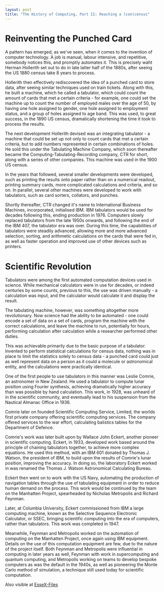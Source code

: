 ```yaml
---
layout: post
title: "The History of Computing, Part II: Reaching a (con)census"
---
```


# Reinventing the Punched Card
A pattern has emerged, as we've seen, when it comes to the invention of computer technology. A job is manual, labour intensive, and repetitive, somebody notices this, and promptly automates it. This is precisely waht Herman Hollerith set out to do in late latter half of the 1880s, after seeing the US 1880 census take 8 years to process.

Hollerith then effectively rediscovered the idea of a punched card to store data, after seeing similar techniques used on train tickets. Along with this, he built a machine, which he called a tabulator, which could count the amount of cards that met a certain criteria - for example, one could set the machine up to count the number of employed males over the age of 50, by having one hole assigned to gender, one hole assigned to employment status, and a group of holes assigned to age band. This was used, to great success, in the 1890 US census, dramatically shortening the time it took to process the results.

The next development Hollerith devised was an integrating tabulator - a machine that could be set up not only to count cards that met a certain criteria, but to add numbers represented in certain combinations of holes. He sold this under the Tabulating Machine Company, which soon thereafter became the Computing-Tabulating-Recording company, CTR for short, along with a series of other companies. This machine was used in the 1900 US census.

In the years that followed, several smaller developments were developed, such as printing the results onto paper rather than on a numerical readout, printing summary cards, more complicated calculations and criteria, and so on. In parallel, several other machines were developed to work with tabulators, such as card sorters, collators, and punches.

Shortly thereafter, CTR changed it's name to International Business Machines, incorporated, initialised IBM. IBM tabulators would be used for decades following this, ending production in 1976. Computers slowly replaced tabulators from the late 1950s onwards, and following the end of the IBM 407, the tabulator era was over. During this time, the capabilities of tabulators were steadily advanced, allowing more and more advanced selection, sorting, and arithmetic calculations on the cards that were fed in, as well as faster operation and improved use of other devices such as printers.

# Scientific Revolution
Tabulators were among the first automated computation devices used in science. While mechanical calculators were in use for decades, or indeed centuries by some counts, previous to this, the use was driven manually - a calculation was input, and the calculator would calculate it and display the result.

The tabulating machine, however, was something altogether more revolutionary. Now science had the ability to be automated - one could encode a set of data on a set of cards, program the machine with the correct calculations, and leave the machine to run, potentially for hours, performing calculation after calculation while a researcher performed other duties.

This was achievable primarily due to the basic purpose of a tabulator. Invented to perform statistical calculations for census data, nothing was in place to limit the statistics solely to census data - a punched card could just as well represent data on a person as it could a molecule or astronomical entity, and the calculations were practically identical.

One of the first people to use tabulators in this manner was Leslie Comrie, an astronomer in New Zealand. He used a tabulator to compute lunar position using Fourier synthesis, achieving dramatically higher accuracy than was possible by hand calculation. This work, in 1928, was unheard of in the scientific community, and eventually lead to his suspension from the Nautical Almanac Office in 1936.

Comrie later on founded Scientific Computing Service, Limited, the worlds first private company offering scientific computing services. The company offered services to the war effort, calculating balistics tables for the Department of Defence.

Comrie's work was later built upon by Wallace John Eckert, another pioneer in scientific computing. Eckert, in 1933, developed work based around the principle of chaining tabulators together, to achieve more complex equations. He used this method, with an IBM 601 donated by Thomas J. Watson, the president of IBM, to build upon the results of Comrie's lunar position, improving the accuracy. In doing so, the laboratory Eckert worked in was renamed the Thomas J. Watson Astronomical Calculating Bureau.

Eckert then went on to work with the US Navy, automating the production of navigation tables through the use of tabulating equipment in order to reduce human demand on the process. This work would be continued by the team on the Manhatten Project, spearheaded by Nicholas Metropolis and Richard Feynman.

Later, at Columbia University, Eckert commissioned from IBM a large computing machine, known as the Selective Sequence Electronic Calculator, or SSEC, bringing scientific computing into the era of computers, rather than tabulators. This work was completed in 1947.

Meanwhile, Feynman and Metropolis worked on the automation of computing on the Manhatten Project, once again using IBM equipment. Details on the use of this computation equipment are few, due to the nature of the project itself. Both Feynman and Metropolis were influential in computing in later years as well, Feynman with work in supercomputing and quantum computing, and Metropolis working on teams to develop bespoke computers as was the default in the 1940s, as well as pioneering the Monte Carlo method of simulation, a technique still used today for scientific computation.

Also visible at [EsseX-Files](https://essexfiles.blogspot.co.uk/2017/12/the-history-of-computing-part-ii.html)